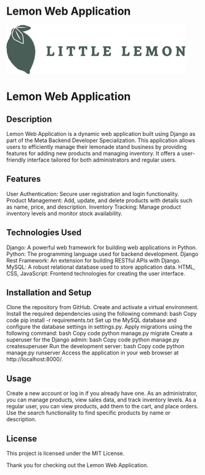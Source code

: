# Lemon Web Application

![Lemon Web Application](LittleLemon/Restaurant/static/restaurant/littlelemon.png)

# Lemon Web Application

## Description

Lemon Web Application is a dynamic web application built using Django as part of the Meta Backend Developer Specialization. This application allows users to efficiently manage their lemonade stand business by providing features for adding new products and managing inventory. It offers a user-friendly interface tailored for both administrators and regular users.

## Features

User Authentication: Secure user registration and login functionality.
Product Management: Add, update, and delete products with details such as name, price, and description.
Inventory Tracking: Manage product inventory levels and monitor stock availability.

## Technologies Used

Django: A powerful web framework for building web applications in Python.
Python: The programming language used for backend development.
Django Rest Framework: An extension for building RESTful APIs with Django.
MySQL: A robust relational database used to store application data.
HTML, CSS, JavaScript: Frontend technologies for creating the user interface.

## Installation and Setup

Clone the repository from GitHub.
Create and activate a virtual environment.
Install the required dependencies using the following command:
bash
Copy code
pip install -r requirements.txt
Set up the MySQL database and configure the database settings in settings.py.
Apply migrations using the following command:
bash
Copy code
python manage.py migrate
Create a superuser for the Django admin:
bash
Copy code
python manage.py createsuperuser
Run the development server:
bash
Copy code
python manage.py runserver
Access the application in your web browser at http://localhost:8000/.

## Usage

Create a new account or log in if you already have one.
As an administrator, you can manage products, view sales data, and track inventory levels.
As a regular user, you can view products, add them to the cart, and place orders.
Use the search functionality to find specific products by name or description.

## License

This project is licensed under the MIT License.

Thank you for checking out the Lemon Web Application.
